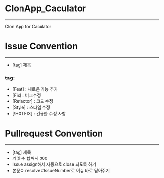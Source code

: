 # ClonApp_Caculator
-----

Clon App for Caculator

# Issue Convention
----
- [tag] 제목      
### tag:
- [Feat] : 새로운 기능 추가
- [Fix] : 버그수정
- [Refactor] : 코드 수정
- [Style] : 스타일 수정
- [!HOTFIX] : 긴급한 수정 사항

# Pullrequest Convention
----
- [tag] 제목
- 커밋 수 합쳐서 300
- Issue assign해서 자동으로 close 되도록 하기
- 본문ㅇ resolve #IssueNumber로 이슈 바로 닫아주기
